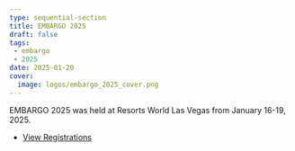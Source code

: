 ```yaml
---
type: sequential-section
title: EMBARGO 2025
draft: false
tags:
 - embargo
 - 2025
date: 2025-01-20
cover:
  image: logos/embargo_2025_cover.png
---
```


EMBARGO 2025 was held at Resorts World Las Vegas from January 16-19, 2025.

* [View Registrations](https://secure.barge.org/embargo2025review.php)
